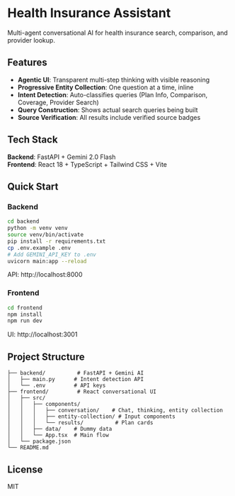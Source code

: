 # Health Insurance Assistant

Multi-agent conversational AI for health insurance search, comparison, and provider lookup.

## Features

- **Agentic UI**: Transparent multi-step thinking with visible reasoning
- **Progressive Entity Collection**: One question at a time, inline
- **Intent Detection**: Auto-classifies queries (Plan Info, Comparison, Coverage, Provider Search)
- **Query Construction**: Shows actual search queries being built
- **Source Verification**: All results include verified source badges

## Tech Stack

**Backend**: FastAPI + Gemini 2.0 Flash  
**Frontend**: React 18 + TypeScript + Tailwind CSS + Vite

## Quick Start

### Backend
```bash
cd backend
python -m venv venv
source venv/bin/activate
pip install -r requirements.txt
cp .env.example .env
# Add GEMINI_API_KEY to .env
uvicorn main:app --reload
```
API: http://localhost:8000

### Frontend
```bash
cd frontend
npm install
npm run dev
```
UI: http://localhost:3001

## Project Structure

```
├── backend/          # FastAPI + Gemini AI
│   ├── main.py      # Intent detection API
│   └── .env         # API keys
├── frontend/         # React conversational UI
│   ├── src/
│   │   ├── components/
│   │   │   ├── conversation/    # Chat, thinking, entity collection
│   │   │   ├── entity-collection/ # Input components
│   │   │   └── results/          # Plan cards
│   │   ├── data/    # Dummy data
│   │   └── App.tsx  # Main flow
│   └── package.json
└── README.md
```

## License

MIT

